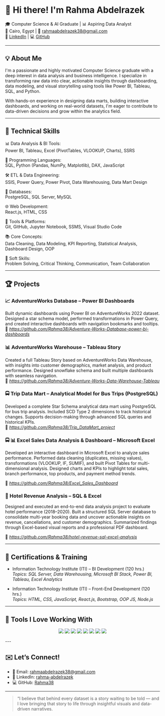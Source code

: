 # 👋 Hi there! I'm Rahma Abdelrazek

🎓 Computer Science & AI Graduate | 📊 Aspiring Data Analyst  
📍 Cairo, Egypt | 📧 rahmaabdelrazek38@gmail.com  
🔗 [LinkedIn](https://www.linkedin.com/in/rahma-abdelrazek-4527882aa/) | 💻 [GitHub](https://github.com/Rahma38)

---

## 💡 About Me

I'm a passionate and highly motivated Computer Science graduate with a deep interest in data analysis and business intelligence. I specialize in transforming raw data into clear, actionable insights through dashboarding, data modeling, and visual storytelling using tools like Power BI, Tableau, SQL, and Python.

With hands-on experience in designing data marts, building interactive dashboards, and working on real-world datasets, I'm eager to contribute to data-driven decisions and grow within the analytics field.

---

## 🚀 Technical Skills

📊 Data Analysis & BI Tools:  
Power BI, Tableau, Excel (PivotTables, VLOOKUP, Charts), SSRS

🧠 Programming Languages:  
SQL, Python (Pandas, NumPy, Matplotlib), DAX, JavaScript

🛠 ETL & Data Engineering:  
SSIS, Power Query, Power Pivot, Data Warehousing, Data Mart Design

💾 Databases:  
PostgreSQL, SQL Server, MySQL

🌐 Web Development:  
React.js, HTML, CSS

🔧 Tools & Platforms:  
Git, GitHub, Jupyter Notebook, SSMS, Visual Studio Code

📚 Core Concepts:  
Data Cleaning, Data Modeling, KPI Reporting, Statistical Analysis, Dashboard Design, OOP

🧠 Soft Skills:  
Problem Solving, Critical Thinking, Communication, Team Collaboration

---

## 🏆 Projects

### 📈 AdventureWorks Database – Power BI Dashboards
Built dynamic dashboards using Power BI on AdventureWorks 2022 dataset. Designed a star schema model, performed transformations in Power Query, and created interactive dashboards with navigation bookmarks and tooltips.  
🔗 *https://github.com/Rahma38/Adventure-Works-Database-power-bi-dashboards*

### 📊 AdventureWorks Warehouse – Tableau Story
Created a full Tableau Story based on AdventureWorks Data Warehouse, with insights into customer demographics, market analysis, and product performance. Designed snowflake schema and built multiple dashboards with seamless navigation.  
🔗 *https://github.com/Rahma38/Adventure-Works-Data-Warehouse-Tableau*

### 🚍 Trip Data Mart – Analytical Model for Bus Trips (PostgreSQL)
Developed a complete Star Schema analytical data mart using PostgreSQL for bus trip analysis. Included SCD Type 2 dimensions to track historical changes. Supports decision-making through advanced SQL queries and historical KPIs.  
🔗 *https://github.com/Rahma38/Trip_DataMart_project*

### 🚍 📊 Excel Sales Data Analysis & Dashboard – Microsoft Excel
Developed an interactive dashboard in Microsoft Excel to analyze sales performance.
Performed data cleaning (duplicates, missing values), transformations (VLOOKUP, IF, SUMIF), and built Pivot Tables for multi-dimensional analysis. Designed charts and KPIs to highlight total sales, branch performance, top products, and payment method trends.

🔗 *https://github.com/Rahma38/Excel_Sales_Dashboard*

### 🏨 Hotel Revenue Analysis – SQL & Excel
Designed and executed an end-to-end data analysis project to evaluate hotel performance (2018–2020).
Built a structured SQL Server database to consolidate multi-year booking data and uncover actionable insights on revenue, cancellations, and customer demographics.
Summarized findings through Excel-based visual reports and a professional PDF dashboard.

🔗 *https://github.com/Rahma38/hotel-revenue-sql-excel-analysis*

---

## 📜 Certifications & Training

- Information Technology Institute (ITI) – BI Development (120 hrs.)  
  *Topics: SQL Server, Data Warehousing, Microsoft BI Stack, Power BI, Tableau, Excel Analytics*

- Information Technology Institute (ITI) – Front-End Development (120 hrs.)  
  *Topics: HTML, CSS, JavaScript, React.js, Bootstrap, OOP JS, Node.js*

---

## 📌 Tools I Love Working With

<p align="center">
  <img src="https://img.shields.io/badge/-Power%20BI-F2C811?style=for-the-badge&logo=powerbi&logoColor=black" />
  <img src="https://img.shields.io/badge/-Tableau-E97627?style=for-the-badge&logo=tableau&logoColor=white" />
  <img src="https://img.shields.io/badge/-Excel-217346?style=for-the-badge&logo=microsoft-excel&logoColor=white" />
  <img src="https://img.shields.io/badge/-SQL%20Server-CC2927?style=for-the-badge&logo=microsoft-sql-server&logoColor=white" />
  <img src="https://img.shields.io/badge/-PostgreSQL-336791?style=for-the-badge&logo=postgresql&logoColor=white" />
  <img src="https://img.shields.io/badge/-Python-3776AB?style=for-the-badge&logo=python&logoColor=white" />
  <img src="https://img.shields.io/badge/-Git-F05032?style=for-the-badge&logo=git&logoColor=white" />
  <img src="https://img.shields.io/badge/-VS%20Code-007ACC?style=for-the-badge&logo=visual-studio-code&logoColor=white" />
</p>
---

## ✉️ Let’s Connect!
- 📧 Email: rahmaabdelrazek38@gmail.com  
- 💼 LinkedIn: [rahma-abdelrazek](https://www.linkedin.com/in/rahma-abdelrazek-4527882aa/)  
- 💻 GitHub: [Rahma38](https://github.com/Rahma38)

---

> “I believe that behind every dataset is a story waiting to be told — and I love bringing that story to life through insightful visuals and data-driven narratives.
